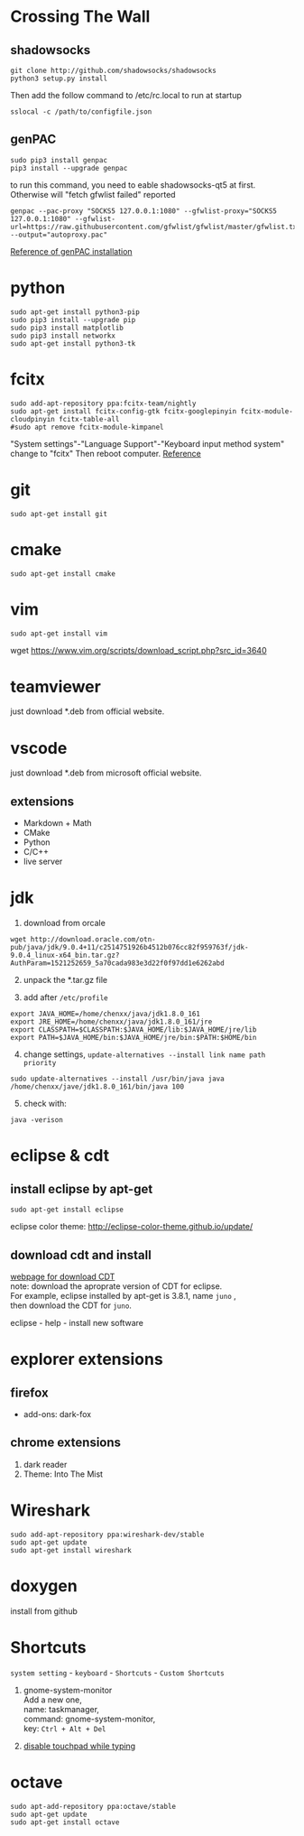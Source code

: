 # Crossing The Wall
## shadowsocks
```
git clone http://github.com/shadowsocks/shadowsocks
python3 setup.py install
```
Then add the follow command to /etc/rc.local to run at startup
```
sslocal -c /path/to/configfile.json
```

## genPAC
```
sudo pip3 install genpac
pip3 install --upgrade genpac
```

to run this command, you need to eable shadowsocks-qt5 at first.
Otherwise will "fetch gfwlist failed" reported
```
genpac --pac-proxy "SOCKS5 127.0.0.1:1080" --gfwlist-proxy="SOCKS5 127.0.0.1:1080" --gfwlist-url=https://raw.githubusercontent.com/gfwlist/gfwlist/master/gfwlist.txt --output="autoproxy.pac"
```
[Reference of genPAC installation](https://www.litcc.com/2016/12/29/Ubuntu16-shadowsocks-pac/)

# python
```
sudo apt-get install python3-pip
sudo pip3 install --upgrade pip
sudo pip3 install matplotlib
sudo pip3 install networkx
sudo apt-get install python3-tk
```

# fcitx 
```
sudo add-apt-repository ppa:fcitx-team/nightly
sudo apt-get install fcitx-config-gtk fcitx-googlepinyin fcitx-module-cloudpinyin fcitx-table-all
#sudo apt remove fcitx-module-kimpanel
```
"System settings"-"Language Support"-"Keyboard input method system" change to "fcitx"
Then reboot computer.
[Reference](http://ubuntuhandbook.org/index.php/2016/07/2-best-chinese-pinyin-im-ubuntu-16-04/)
# git
```
sudo apt-get install git
```

# cmake
```
sudo apt-get install cmake
```

# vim
```
sudo apt-get install vim
```
wget https://www.vim.org/scripts/download_script.php?src_id=3640

# teamviewer
just download *.deb from  official website.

# vscode
just download *.deb from microsoft official website.
## extensions
- Markdown + Math
- CMake
- Python
- C/C++
- live server

# jdk
1. download from orcale
```
wget http://download.oracle.com/otn-pub/java/jdk/9.0.4+11/c2514751926b4512b076cc82f959763f/jdk-9.0.4_linux-x64_bin.tar.gz?AuthParam=1521252659_5a70cada983e3d22f0f97dd1e6262abd
```
2. unpack the *.tar.gz file

3. add after ``/etc/profile``

```
export JAVA_HOME=/home/chenxx/java/jdk1.8.0_161
export JRE_HOME=/home/chenxx/java/jdk1.8.0_161/jre
export CLASSPATH=$CLASSPATH:$JAVA_HOME/lib:$JAVA_HOME/jre/lib
export PATH=$JAVA_HOME/bin:$JAVA_HOME/jre/bin:$PATH:$HOME/bin 
```
4. change settings, ``update-alternatives --install link name path priority``
```
sudo update-alternatives --install /usr/bin/java java /home/chenxx/jave/jdk1.8.0_161/bin/java 100
```
5. check with:
```
java -verison
```
# eclipse & cdt
## install eclipse by apt-get
```
sudo apt-get install eclipse
```
eclipse color theme: 
http://eclipse-color-theme.github.io/update/
## download cdt and install
[webpage for download CDT](http://www.eclipse.org/cdt/downloads.php)  
note: download the aproprate version of CDT for eclipse.  
For example, eclipse installed by apt-get is 3.8.1, name ``juno`` ,  
then download the CDT for ``juno``.

eclipse - help - install new software

# explorer extensions
## firefox
- add-ons: dark-fox

## chrome extensions
1. dark reader
2. Theme: Into The Mist

# Wireshark
```
sudo add-apt-repository ppa:wireshark-dev/stable
sudo apt-get update
sudo apt-get install wireshark
```

# doxygen
install from github

# Shortcuts
`system setting` - `keyboard` - `Shortcuts` - `Custom Shortcuts`

1. gnome-system-monitor  
Add a new one,   
name: taskmanager,   
command: gnome-system-monitor,   
key: `Ctrl + Alt + Del`

2. [disable touchpad while typing](disable_touchpad_while_typing_dell.md)

# octave
```
sudo apt-add-repository ppa:octave/stable
sudo apt-get update
sudo apt-get install octave
```
